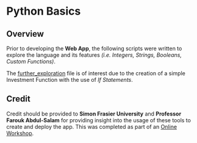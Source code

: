 # Python Basics

## Overview
Prior to developing the <b>Web App</b>, the following scripts were written to 
explore the language and its features <i>(i.e. Integers, Strings, Booleans, Custom Functions)</i>. 

The <a href = "further_exploration.py">further_exploration</a> file is of interest due to the creation of a 
simple Investment Function with the use of <i>If Statements</i>.

## Credit
Credit should be provided to <b>Simon Frasier University</b> and <b>Professor Farouk Abdul-Salam</b> for providing
insight into the usage of these tools to create and deploy the app. This was completed as part of an 
<a href = "https://sites.google.com/view/farouk-abdul-salam/my-teaching-workshop/workshop?authuser=0">Online Workshop</a>.
